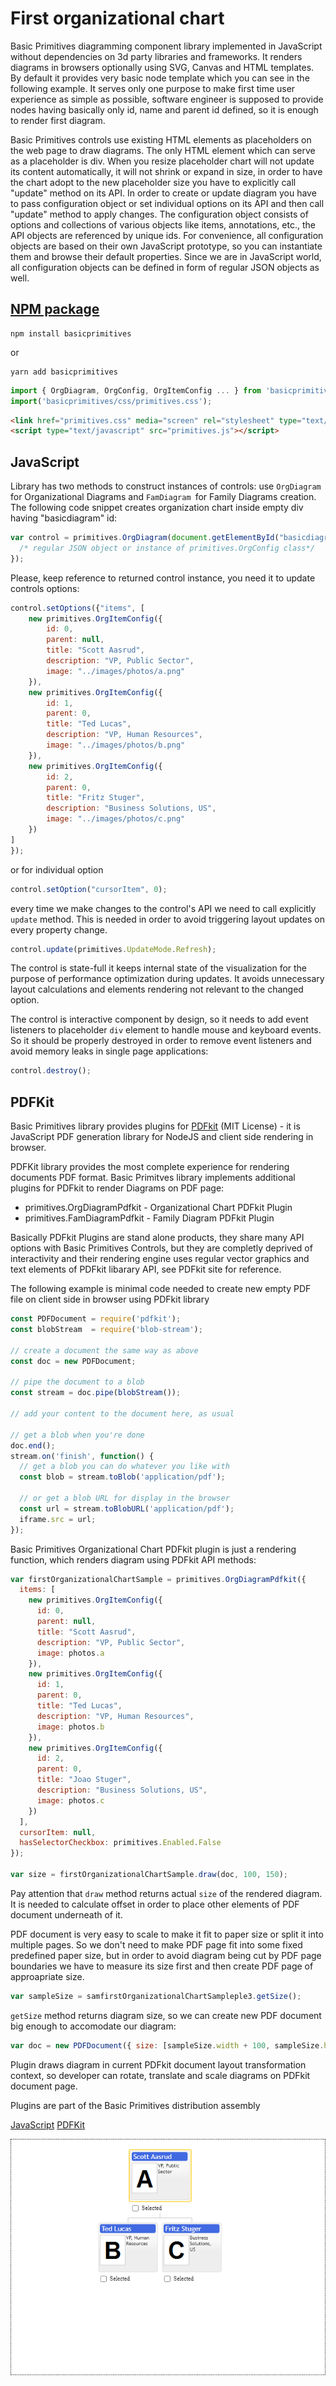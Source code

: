 # First organizational chart

Basic Primitives diagramming component library implemented in JavaScript without dependencies on 3d party libraries and frameworks. It renders diagrams in browsers optionally using SVG, Canvas and HTML templates. By default it provides very basic node template which you can see in the following example. It serves only one purpose to make first time user experience as simple as possible, software engineer is supposed to provide nodes having basically only id, name and parent id defined, so it is enough to render first diagram.

Basic Primitives controls use existing HTML elements as placeholders on the web page to draw diagrams. The only HTML element which can serve as a placeholder is div. When you resize placeholder chart will not update its content automatically, it will not shrink or expand in size, in order to have the chart adopt to the new placeholder size you have to explicitly call "update" method on its API. In order to create or update diagram you have to pass configuration object or set individual options on its API and then call "update" method to apply changes. The configuration object consists of options and collections of various objects like items, annotations, etc., the API objects are referenced by unique ids. For convenience, all configuration objects are based on their own JavaScript prototype, so you can instantiate them and browse their default properties. Since we are in JavaScript world, all configuration objects can be defined in form of regular JSON objects as well.

## [NPM package](https://www.npmjs.com/package/basicprimitives)

```shell
npm install basicprimitives
```

or 

```shell
yarn add basicprimitives
```

```JavaScript
import { OrgDiagram, OrgConfig, OrgItemConfig ... } from 'basicprimitives';
import('basicprimitives/css/primitives.css');
```

```HTML
<link href="primitives.css" media="screen" rel="stylesheet" type="text/css" />
<script type="text/javascript" src="primitives.js"></script>
```

## JavaScript

Library has two methods to construct instances of controls: use `OrgDiagram` for Organizational Diagrams and `FamDiagram `for Family Diagrams creation. The following code snippet creates organization chart inside empty div having "basicdiagram" id:

```Javascript
var control = primitives.OrgDiagram(document.getElementById("basicdiagram"), {
  /* regular JSON object or instance of primitives.OrgConfig class*/
});
```

Please, keep reference to returned control instance, you need it to update controls options:

```Javascript
control.setOptions({"items", [
    new primitives.OrgItemConfig({
        id: 0,
        parent: null,
        title: "Scott Aasrud",
        description: "VP, Public Sector",
        image: "../images/photos/a.png"
    }),
    new primitives.OrgItemConfig({
        id: 1,
        parent: 0,
        title: "Ted Lucas",
        description: "VP, Human Resources",
        image: "../images/photos/b.png"
    }),
    new primitives.OrgItemConfig({
        id: 2,
        parent: 0,
        title: "Fritz Stuger",
        description: "Business Solutions, US",
        image: "../images/photos/c.png"
    })
]
});
```
or for individual option

```Javascript
control.setOption("cursorItem", 0);
```
every time we make changes to the control's API we need to call explicitly `update` method. This is needed in order to avoid triggering layout updates on every property change.

```Javascript
control.update(primitives.UpdateMode.Refresh);
```

The control is state-full it keeps internal state of the visualization for the purpose of performance optimization during updates. It avoids unnecessary layout calculations and elements rendering not relevant to the changed option. 

The control is interactive component by design, so it needs to add event listeners to placeholder `div` element to handle mouse and keyboard events. So it should be properly destroyed in order to remove event listeners and avoid memory leaks in single page applications:

```Javascript
control.destroy();
```

## PDFKit

Basic Primitives library provides plugins for [PDFkit](www.PDFkit.org) (MIT License) - it is JavaScript PDF generation library for NodeJS and client side rendering in browser.

PDFKit library provides the most complete experience for rendering documents PDF format. Basic Primitves library implements additional plugins for PDFkit to render Diagrams on PDF page:
* primitives.OrgDiagramPdfkit - Organizational Chart PDFkit Plugin
* primitives.FamDiagramPdfkit - Family Diagram PDFkit Plugin

Basically PDFkit Plugins are stand alone products, they share many API options with Basic Primitives Controls, but they are completly deprived of interactivity and their rendering engine uses regular vector graphics and text elements of PDFkit libarary API, see PDFkit site for reference.

The following example is minimal code needed to create new empty PDF file on client side in browser using PDFkit library

```JavaScript
const PDFDocument = require('pdfkit');
const blobStream  = require('blob-stream');

// create a document the same way as above
const doc = new PDFDocument;

// pipe the document to a blob
const stream = doc.pipe(blobStream());

// add your content to the document here, as usual

// get a blob when you're done
doc.end();
stream.on('finish', function() {
  // get a blob you can do whatever you like with
  const blob = stream.toBlob('application/pdf');

  // or get a blob URL for display in the browser
  const url = stream.toBlobURL('application/pdf');
  iframe.src = url;
});
```

Basic Primitives Organizational Chart PDFkit plugin is just a rendering function, which renders diagram using PDFkit API methods:

``` JavaScript
var firstOrganizationalChartSample = primitives.OrgDiagramPdfkit({
  items: [
    new primitives.OrgItemConfig({
      id: 0,
      parent: null,
      title: "Scott Aasrud",
      description: "VP, Public Sector",
      image: photos.a
    }),
    new primitives.OrgItemConfig({
      id: 1,
      parent: 0,
      title: "Ted Lucas",
      description: "VP, Human Resources",
      image: photos.b
    }),
    new primitives.OrgItemConfig({
      id: 2,
      parent: 0,
      title: "Joao Stuger",
      description: "Business Solutions, US",
      image: photos.c
    })
  ],
  cursorItem: null,
  hasSelectorCheckbox: primitives.Enabled.False
});

var size = firstOrganizationalChartSample.draw(doc, 100, 150);
```

Pay attention that `draw` method returns actual `size` of the rendered diagram. It is needed to calculate offset in order to place other elements of PDF document underneath of it. 

PDF document is very easy to scale to make it fit to paper size or split it into multiple pages. So we don't need to make PDF page fit into some fixed predefined paper size, but in order to avoid diagram being cut by PDF page boundaries we have to measure its size first and then create PDF page of approapriate size.

```JavaScript
var sampleSize = samfirstOrganizationalChartSampleple3.getSize();
```

`getSize` method returns diagram size, so we can create new PDF document big enough to accomodate our diagram:

```JavaScript
var doc = new PDFDocument({ size: [sampleSize.width + 100, sampleSize.height + 150] });
```

Plugin draws diagram in current PDFkit document layout transformation context, so developer can rotate, translate and scale diagrams on PDFkit document page.

Plugins are part of the Basic Primitives distribution assembly

[JavaScript](javascript.controls/CaseFirstOrganizationalChart.html)
[PDFKit](pdfkit.plugins/FirstOrganizationalChart.html)

![Screenshot](javascript.controls/__image_snapshots__/CaseFirstOrganizationalChart-snap.png)